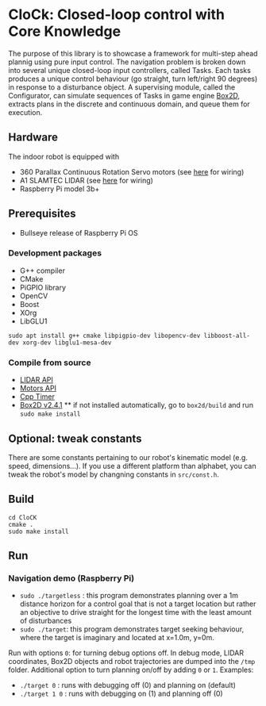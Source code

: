 # CloCk: Closed-loop control with Core Knowledge
The purpose of this library is to showcase a framework for multi-step ahead plannig using pure input control. The navigation problem is broken down into several unique closed-loop input controllers, called Tasks. Each tasks produces a unique control behaviour (go straight, turn left/right 90 degrees) in response to a disturbance object. A supervising module, called the Configurator, can simulate sequences of Tasks  in game engine [Box2D](https://github.com/erincatto/box2d), extracts plans in the discrete and continuous domain, and queue them for execution.

## Hardware
The indoor robot is equipped with 
* 360 Parallax Continuous Rotation Servo motors (see [here](https://github.com/berndporr/alphabot/blob/main/alphabot.cpp) for wiring)
* A1 SLAMTEC LIDAR (see [here](https://github.com/berndporr/rplidar_rpi) for wiring)
* Raspberry Pi model 3b+

## Prerequisites
- Bullseye release of Raspberry Pi OS
### Development packages

* G++ compiler
* CMake
* PiGPIO library
* OpenCV
* Boost
* XOrg
* LibGLU1

`sudo apt install g++ cmake libpigpio-dev libopencv-dev libboost-all-dev xorg-dev libglu1-mesa-dev`

### Compile from source

* [LIDAR API](https://github.com/berndporr/rplidar_rpi)
* [Motors API](https://github.com/berndporr/alphabot)
* [Cpp Timer](https://github.com/berndporr/cppTimer)
* [Box2D v2.4.1](https://github.com/glafratta/box2d)
  ** if not installed automatically, go to `box2d/build` and run `sudo make install`

## Optional: tweak constants
There are some constants pertaining to our robot's kinematic model (e.g. speed, dimensions...). If you use a different platform than alphabet, you can tweak the robot's model by changning constants in `src/const.h`.

## Build
```
cd CloCK
cmake .
sudo make install
```

## Run
### Navigation demo (Raspberry Pi)
* `sudo ./targetless` : this program demonstrates planning over a 1m distance horizon for a control goal that is not a target location but rather an objective to drive straight for the longest time with the least amount of disturbances
* `sudo ./target`: this program demonstrates target seeking behaviour, where the target is imaginary and located at x=1.0m, y=0m.


Run with options `0`: for turning debug options off. In debug mode, LIDAR coordinates, Box2D objects and robot trajectories are dumped into the `/tmp` folder. Additional option to turn planning on/off by adding `0` or `1`. 
Examples:
- `./target 0` : runs with debugging off (0) and planning on (default)
- `./target 1 0` : runs with debugging on (1) and planning off (0)



